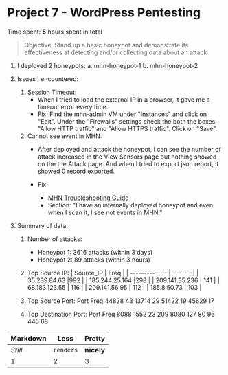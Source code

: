 
# Project 7 - WordPress Pentesting

Time spent: **5** hours spent in total

> Objective: Stand up a basic honeypot and demonstrate its effectiveness at detecting and/or collecting data about an attack
  1. I deployed 2 honeypots:
      a. mhn-honeypot-1
      b. mhn-honeypot-2
      
      
   2. Issues I encountered:
      1. Session Timeout: 
          - When I tried to load the external IP in a browser, it gave me a timeout error every time. 
          - Fix: Find the mhn-admin VM under "Instances" and click on "Edit". Under the "Firewalls" settings 
                 check the both the boxes "Allow HTTP traffic" and "Allow HTTPS traffic". Click on "Save". 
      2. Cannot see event in MHN: 
         - After deployed and attack the honeypot, I can see the number of attack increased in the View Sensors page but nothing
         showed on the the Attack page. And when I tried to export json report, it showed 0 record exported.
       
         - Fix: 
            + [MHN Troubleshooting Guide](https://github.com/threatstream/mhn/wiki/MHN-Troubleshooting-Guide)
            + Section: "I have an internally deployed honeypot and even when I scan it, I see not events in MHN."
       
    
   3. Summary of data:   
        1. Number of attacks:
            - Honeypot 1: 3616 attacks (within 3 days)
            - Honeypot 2: 89 attacks (within 3 hours)
        2. Top Source IP:
               | Source_IP  |  Freq |
              | --------------|--------|
              | 35.239.84.63  |992  |
            | 185.244.25.164  |298 |
            | 209.141.35.236 | 141 |
             | 68.183.123.55 | 116 |
             | 209.141.56.95 | 112 |
              |  185.8.50.73 | 103 |
              
                
         3. Top Source Port:
                  Port   Freq
                 44828   43
                 13714   29
                 51422   19
                 45629   17
                 
         4. Top Destination Port:
                Port  Freq
                8088 1552
                  23  209
                8080  127
                  80   96
                 445   68
                 
 Markdown | Less | Pretty
--- | --- | ---
*Still* | `renders` | **nicely**
1 | 2 | 3

